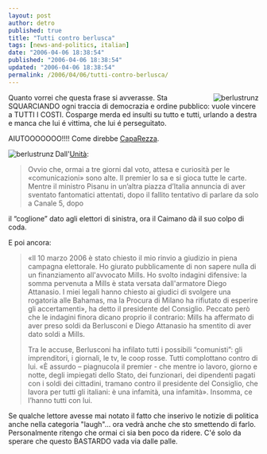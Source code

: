 ```yaml
---
layout: post
author: detro
published: true
title: "Tutti contro berlusca"
tags: [news-and-politics, italian]
date: "2006-04-06 18:38:54"
published: "2006-04-06 18:38:54"
updated: "2006-04-06 18:38:54"
permalink: /2006/04/06/tutti-contro-berlusca/
---
```


<img src="http://www.unita.it/images/2006aprile/0406berlusconi20.jpg" alt="berlustrunz" align="right" />
Quanto vorrei che questa frase si avverasse.
Sta SQUARCIANDO ogni traccia di democrazia e ordine pubblico: vuole vincere a TUTTI I COSTI.
Cosparge merda ed insulti su tutto e tutti, urlando a destra e manca che lui é vittima, che lui é perseguitato.

AIUTOOOOOOO!!!!
Come direbbe <a href="http://www.caparezza.it/">CapaRezza</a>.

<!--more-->
<img src="http://www.repubblica.it/2006/04/ARCHIVE/homepage/images/sezioni/politica/elezioni-2006-4/berlusconi-cattolici_HM/este_06184753_53460.jpg" alt="berlustrunz" align="left" />
Dall'<a href="http://www.unita.it/index.asp?SEZIONE_COD=HP&TOPIC_TIPO=&TOPIC_ID=48589">Unità</a>:
<blockquote> Ovvio che, ormai a tre giorni dal voto, attesa e curiosità per le «comunicazioni» sono alte. Il premier lo sa e si gioca tutte le carte. Mentre il ministro Pisanu in un’altra piazza d’Italia annuncia di aver sventato fantomatici attentati, dopo il fallito tentativo di parlare da solo a Canale 5, dopo </blockquote>

il “coglione” dato agli elettori di sinistra, ora il Caimano dà il suo colpo di coda.

E poi ancora:
<blockquote>«Il 10 marzo 2006 è stato chiesto il mio rinvio a giudizio in piena campagna elettorale. Ho giurato pubblicamente di non sapere nulla di un finanziamento all'avvocato Mills. Ho svolto indagini difensive: la somma pervenuta a Mills è stata versata dall'armatore Diego Attanasio. I miei legali hanno chiesto ai giudici di svolgere una rogatoria alle Bahamas, ma la Procura di Milano ha rifiutato di esperire gli accertamenti», ha detto il presidente del Consiglio. Peccato però che le indagini finora dicano proprio il contrario: Mills ha affermato di aver preso soldi da Berlusconi e Diego Attanasio ha smentito di aver dato soldi a Mills.

Tra le accuse, Berlusconi ha infilato tutti i possibili “comunisti”: gli imprenditori, i giornali, le tv, le coop rosse. Tutti complottano contro di lui. «È assurdo – piagnucola il premier - che mentre io lavoro, giorno e notte, degli impiegati dello Stato, dei funzionari, dei dipendenti pagati con i soldi dei cittadini, tramano contro il presidente del Consiglio, che lavora per tutti gli italiani: è una infamità, una infamità». Insomma, ce l’hanno tutti con lui.</blockquote>

Se qualche lettore avesse mai notato il fatto che inserivo le notizie di politica anche nella categoria "laugh"... ora vedrà anche che sto smettendo di farlo. Personalmente ritengo che ormai ci sia ben poco da ridere. C'é solo da sperare che questo BASTARDO vada via dalle palle.
